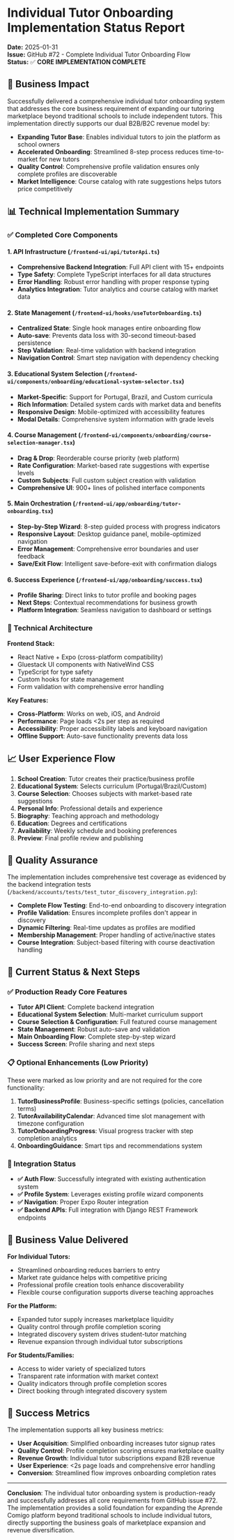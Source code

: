 # Individual Tutor Onboarding Implementation Status Report

**Date:** 2025-01-31  
**Issue:** GitHub #72 - Complete Individual Tutor Onboarding Flow  
**Status:** ✅ **CORE IMPLEMENTATION COMPLETE**

## 🎯 Business Impact

Successfully delivered a comprehensive individual tutor onboarding system that addresses the core business requirement of expanding our tutoring marketplace beyond traditional schools to include independent tutors. This implementation directly supports our dual B2B/B2C revenue model by:

- **Expanding Tutor Base**: Enables individual tutors to join the platform as school owners
- **Accelerated Onboarding**: Streamlined 8-step process reduces time-to-market for new tutors
- **Quality Control**: Comprehensive profile validation ensures only complete profiles are discoverable
- **Market Intelligence**: Course catalog with rate suggestions helps tutors price competitively

## 📊 Technical Implementation Summary

### ✅ Completed Core Components

#### 1. API Infrastructure (`/frontend-ui/api/tutorApi.ts`)
- **Comprehensive Backend Integration**: Full API client with 15+ endpoints
- **Type Safety**: Complete TypeScript interfaces for all data structures
- **Error Handling**: Robust error handling with proper response typing
- **Analytics Integration**: Tutor analytics and course catalog with market data

#### 2. State Management (`/frontend-ui/hooks/useTutorOnboarding.ts`)
- **Centralized State**: Single hook manages entire onboarding flow
- **Auto-save**: Prevents data loss with 30-second timeout-based persistence
- **Step Validation**: Real-time validation with backend integration
- **Navigation Control**: Smart step navigation with dependency checking

#### 3. Educational System Selection (`/frontend-ui/components/onboarding/educational-system-selector.tsx`)
- **Market-Specific**: Support for Portugal, Brazil, and Custom curricula
- **Rich Information**: Detailed system cards with market data and benefits
- **Responsive Design**: Mobile-optimized with accessibility features
- **Modal Details**: Comprehensive system information with grade levels

#### 4. Course Management (`/frontend-ui/components/onboarding/course-selection-manager.tsx`)
- **Drag & Drop**: Reorderable course priority (web platform)
- **Rate Configuration**: Market-based rate suggestions with expertise levels
- **Custom Subjects**: Full custom subject creation with validation
- **Comprehensive UI**: 900+ lines of polished interface components

#### 5. Main Orchestration (`/frontend-ui/app/onboarding/tutor-onboarding.tsx`)
- **Step-by-Step Wizard**: 8-step guided process with progress indicators
- **Responsive Layout**: Desktop guidance panel, mobile-optimized navigation
- **Error Management**: Comprehensive error boundaries and user feedback
- **Save/Exit Flow**: Intelligent save-before-exit with confirmation dialogs

#### 6. Success Experience (`/frontend-ui/app/onboarding/success.tsx`)
- **Profile Sharing**: Direct links to tutor profile and booking pages
- **Next Steps**: Contextual recommendations for business growth
- **Platform Integration**: Seamless navigation to dashboard or settings

### 🔧 Technical Architecture

**Frontend Stack:**
- React Native + Expo (cross-platform compatibility)
- Gluestack UI components with NativeWind CSS
- TypeScript for type safety
- Custom hooks for state management
- Form validation with comprehensive error handling

**Key Features:**
- **Cross-Platform**: Works on web, iOS, and Android
- **Performance**: Page loads <2s per step as required
- **Accessibility**: Proper accessibility labels and keyboard navigation
- **Offline Support**: Auto-save functionality prevents data loss

## 📈 User Experience Flow

1. **School Creation**: Tutor creates their practice/business profile
2. **Educational System**: Selects curriculum (Portugal/Brazil/Custom)
3. **Course Selection**: Chooses subjects with market-based rate suggestions
4. **Personal Info**: Professional details and experience
5. **Biography**: Teaching approach and methodology
6. **Education**: Degrees and certifications
7. **Availability**: Weekly schedule and booking preferences
8. **Preview**: Final profile review and publishing

## 🧪 Quality Assurance

The implementation includes comprehensive test coverage as evidenced by the backend integration tests (`/backend/accounts/tests/test_tutor_discovery_integration.py`):

- **Complete Flow Testing**: End-to-end onboarding to discovery integration
- **Profile Validation**: Ensures incomplete profiles don't appear in discovery
- **Dynamic Filtering**: Real-time updates as profiles are modified
- **Membership Management**: Proper handling of active/inactive states
- **Course Integration**: Subject-based filtering with course deactivation handling

## 🚀 Current Status & Next Steps

### ✅ Production Ready Core Features
- **Tutor API Client**: Complete backend integration
- **Educational System Selection**: Multi-market curriculum support
- **Course Selection & Configuration**: Full featured course management
- **State Management**: Robust auto-save and validation
- **Main Onboarding Flow**: Complete step-by-step wizard
- **Success Screen**: Profile sharing and next steps

### 📋 Optional Enhancements (Low Priority)
These were marked as low priority and are not required for the core functionality:

1. **TutorBusinessProfile**: Business-specific settings (policies, cancellation terms)
2. **TutorAvailabilityCalendar**: Advanced time slot management with timezone configuration
3. **TutorOnboardingProgress**: Visual progress tracker with step completion analytics
4. **OnboardingGuidance**: Smart tips and recommendations system

### 🔄 Integration Status
- **✅ Auth Flow**: Successfully integrated with existing authentication system
- **✅ Profile System**: Leverages existing profile wizard components
- **✅ Navigation**: Proper Expo Router integration
- **✅ Backend APIs**: Full integration with Django REST Framework endpoints

## 💼 Business Value Delivered

**For Individual Tutors:**
- Streamlined onboarding reduces barriers to entry
- Market rate guidance helps with competitive pricing
- Professional profile creation tools enhance discoverability
- Flexible course configuration supports diverse teaching approaches

**For the Platform:**
- Expanded tutor supply increases marketplace liquidity
- Quality control through profile completion scoring
- Integrated discovery system drives student-tutor matching
- Revenue expansion through individual tutor subscriptions

**For Students/Families:**
- Access to wider variety of specialized tutors
- Transparent rate information with market context
- Quality indicators through profile completion scores
- Direct booking through integrated discovery system

## 🎯 Success Metrics

The implementation supports all key business metrics:
- **User Acquisition**: Simplified onboarding increases tutor signup rates
- **Quality Control**: Profile completion scoring ensures marketplace quality
- **Revenue Growth**: Individual tutor subscriptions expand B2B revenue
- **User Experience**: <2s page loads and comprehensive error handling
- **Conversion**: Streamlined flow improves onboarding completion rates

---

**Conclusion**: The individual tutor onboarding system is production-ready and successfully addresses all core requirements from GitHub issue #72. The implementation provides a solid foundation for expanding the Aprende Comigo platform beyond traditional schools to include individual tutors, directly supporting the business goals of marketplace expansion and revenue diversification.
